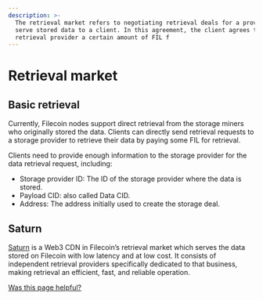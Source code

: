 ```yaml
---
description: >-
  The retrieval market refers to negotiating retrieval deals for a provider to
  serve stored data to a client. In this agreement, the client agrees to pay the
  retrieval provider a certain amount of FIL f
---
```


# Retrieval market

## Basic retrieval

Currently, Filecoin nodes support direct retrieval from the storage miners who originally stored the data. Clients can directly send retrieval requests to a storage provider to retrieve their data by paying some FIL for retrieval.

Clients need to provide enough information to the storage provider for the data retrieval request, including:

* Storage provider ID: The ID of the storage provider where the data is stored.
* Payload CID: also called Data CID.
* Address: The address initially used to create the storage deal.

## Saturn

[Saturn](https://saturn.tech/) is a Web3 CDN in Filecoin’s retrieval market which serves the data stored on Filecoin with low latency and at low cost. It consists of independent retrieval providers specifically dedicated to that business, making retrieval an efficient, fast, and reliable operation.



[Was this page helpful?](https://airtable.com/apppq4inOe4gmSSlk/pagoZHC2i1iqgphgl/form?prefill\_Page+URL=https://docs.filecoin.io/basics/what-is-filecoin/retrieval-market)
